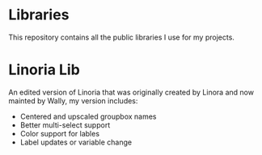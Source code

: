 # Libraries
This repository contains all the public libraries I use for my projects.

# Linoria Lib
An edited version of Linoria that was originally created by Linora and now mainted by Wally, my version includes:

- Centered and upscaled groupbox names
- Better multi-select support
- Color support for lables
- Label updates or variable change
